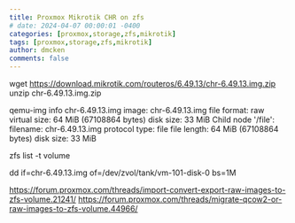 ```yaml
---
title: Proxmox Mikrotik CHR on zfs
# date: 2024-04-07 00:00:01 -0400
categories: [proxmox,storage,zfs,mikrotik]
tags: [proxmox,storage,zfs,mikrotik]
author: dmcken
comments: false
---
```







wget https://download.mikrotik.com/routeros/6.49.13/chr-6.49.13.img.zip
unzip chr-6.49.13.img.zip

qemu-img info chr-6.49.13.img
image: chr-6.49.13.img
file format: raw
virtual size: 64 MiB (67108864 bytes)
disk size: 33 MiB
Child node '/file':
    filename: chr-6.49.13.img
    protocol type: file
    file length: 64 MiB (67108864 bytes)
    disk size: 33 MiB



zfs list -t volume

dd if=chr-6.49.13.img of=/dev/zvol/tank/vm-101-disk-0 bs=1M

https://forum.proxmox.com/threads/import-convert-export-raw-images-to-zfs-volume.21241/
https://forum.proxmox.com/threads/migrate-qcow2-or-raw-images-to-zfs-volume.44966/















